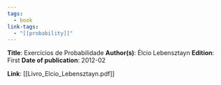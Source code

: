 ```yaml
---
tags:
  - book
link-tags:
  - "[[probability]]"
---
```

**Title**: Exercícios de Probabilidade
**Author(s)**: Élcio Lebensztayn
**Edition**: First
**Date of publication**: 2012-02

**Link**: [[Livro_Elcio_Lebensztayn.pdf]]


